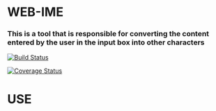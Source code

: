 # WEB-IME

### This is a tool that is responsible for converting the content entered by the user in the input box into other characters

[![Build Status](https://www.travis-ci.com/Sarmay/sarmay-web-ime.svg?branch=main)](https://www.travis-ci.com/Sarmay/sarmay-web-ime)

[![Coverage Status](https://coveralls.io/repos/github/Sarmay/sarmay-web-ime/badge.svg?branch=main)](https://coveralls.io/github/Sarmay/sarmay-web-ime?branch=main)

# USE